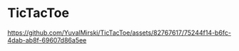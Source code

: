 # TicTacToe

https://github.com/YuvalMirski/TicTacToe/assets/82767617/75244f14-b6fc-4dab-ab8f-69607d86a5ee

